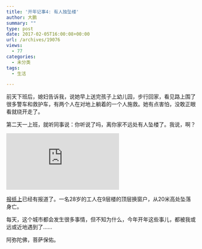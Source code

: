 ```yaml
---
title: '开年记事4: 有人独坠楼'
author: 大鹏
summary: ""
type: post
date: 2017-02-05T16:00:08+00:00
url: /archives/19076
views:
  - 77
categories:
  - 未分类
tags:
  - 生活

---
```

前天下班后，媳妇告诉我，说她早上送完孩子上幼儿园，步行回家，看见路上围了很多警车和救护车，有两个人在对地上躺着的一个人施救。她有点害怕，没敢正眼看就绕开走了。

第二天一上班，就听同事说：你听说了吗，离你家不远处有人坠楼了。我说，啊？

![enter image description here][1]

[报纸上][2]已经有报道了。一名28岁的工人在9层楼的顶层换窗户，从20米高处坠落身亡。

每天，这个城市都会发生很多事情，但不知为什么，今年开年这些事儿，都被我或远或近地遇到了……

阿弥陀佛，菩萨保佑。

 [1]: http://www.tt.com/csp/cms/sites/dt.common.streams.StreamServer.cls?STREAMOID=ZGr$ZWtDw7exuXpdbFijuc$daE2N3K4ZzOUsqbU5sYvQfAlaRHI3WgOIC3tZ_i8xWCsjLu883Ygn4B49Lvm9bPe2QeMKQdVeZmXF$9l$4uCZ8QDXhaHEp3rvzXRJFdy0KqPHLoMevcTLo3h8xh70Y6N_U_CryOsw6FTOdKL_jpQ-&CONTENTTYPE=image/jpeg
 [2]: http://www.tt.com/panorama/unfall/12562681-91/28-j%C3%A4hriger-nach-sturz-aus-achtem-stock-in-innsbruck-verstorben.csp
